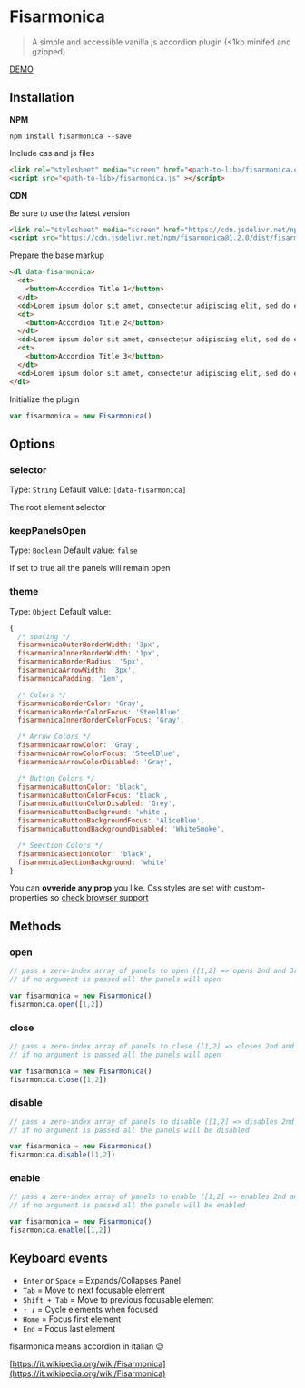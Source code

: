 # Fisarmonica
> A simple and accessible vanilla js accordion plugin (<1kb minifed and gzipped)

[DEMO](https://fisarmonica.netlify.com/)

## Installation

**NPM**

```shell
npm install fisarmonica --save
```

Include css and js files

```html
<link rel="stylesheet" media="screen" href="<path-to-lib>/fisarmonica.css" />
<script src="<path-to-lib>/fisarmonica.js" ></script>
```

**CDN**

Be sure to use the latest version

```html
<link rel="stylesheet" media="screen" href="https://cdn.jsdelivr.net/npm/fisarmonica@1.2.0/dist/fisarmonica.min.css" />
<script src="https://cdn.jsdelivr.net/npm/fisarmonica@1.2.0/dist/fisarmonica.min.js" ></script>
```

Prepare the base markup

```html
<dl data-fisarmonica>
  <dt>
    <button>Accordion Title 1</button>
  </dt>
  <dd>Lorem ipsum dolor sit amet, consectetur adipiscing elit, sed do eiusmod tempor incididunt ut labore et dolore magna aliqua. Ut enim ad minim veniam, quis nostrud exercitation ullamco laboris nisi ut aliquip ex ea commodo consequat.</dd>
  <dt>
    <button>Accordion Title 2</button>
  </dt>
  <dd>Lorem ipsum dolor sit amet, consectetur adipiscing elit, sed do eiusmod tempor incididunt ut labore et dolore magna aliqua. Ut enim ad minim veniam, quis nostrud exercitation ullamco laboris nisi ut aliquip ex ea commodo consequat.</dd>
  <dt>
    <button>Accordion Title 3</button>
  </dt>
  <dd>Lorem ipsum dolor sit amet, consectetur adipiscing elit, sed do eiusmod tempor incididunt ut labore et dolore magna aliqua. Ut enim ad minim veniam, quis nostrud exercitation ullamco laboris nisi ut aliquip ex ea commodo consequat.</dd>
</dl>
```

Initialize the plugin

```js
var fisarmonica = new Fisarmonica()
```

## Options

### selector
Type: `String`
Default value: `[data-fisarmonica]`

The root element selector

### keepPanelsOpen
Type: `Boolean`
Default value: `false`

If set to true all the panels will remain open

### theme
Type: `Object`
Default value:

```js
{
  /* spacing */
  fisarmonicaOuterBorderWidth: '3px',
  fisarmonicaInnerBorderWidth: '1px',
  fisarmonicaBorderRadius: '5px',
  fisarmonicaArrowWidth: '3px',
  fisarmonicaPadding: '1em',

  /* Colors */
  fisarmonicaBorderColor: 'Gray',
  fisarmonicaBorderColorFocus: 'SteelBlue',
  fisarmonicaInnerBorderColorFocus: 'Gray',

  /* Arrow Colors */
  fisarmonicaArrowColor: 'Gray',
  fisarmonicaArrowColorFocus: 'SteelBlue',
  fisarmonicaArrowColorDisabled: 'Gray',

  /* Button Colors */
  fisarmonicaButtonColor: 'black',
  fisarmonicaButtonColorFocus: 'black',
  fisarmonicaButtonColorDisabled: 'Grey',
  fisarmonicaButtonBackground: 'white',
  fisarmonicaButtonBackgroundFocus: 'AliceBlue',
  fisarmonicaButtondBackgroundDisabled: 'WhiteSmoke',

  /* Seection Colors */
  fisarmonicaSectionColor: 'black',
  fisarmonicaSectionBackground: 'white'
}
```

You can **ovveride any prop** you like. Css styles are set with custom-properties so [check browser support](https://caniuse.com/#feat=css-variables)


## Methods

### open

```js
// pass a zero-index array of panels to open ([1,2] => opens 2nd and 3rd panel)
// if no argument is passed all the panels will open

var fisarmonica = new Fisarmonica()
fisarmonica.open([1,2])
```

### close

```js
// pass a zero-index array of panels to close ([1,2] => closes 2nd and 3rd panel)
// if no argument is passed all the panels will open

var fisarmonica = new Fisarmonica()
fisarmonica.close([1,2])
```


### disable

```js
// pass a zero-index array of panels to disable ([1,2] => disables 2nd and 3rd panel)
// if no argument is passed all the panels will be disabled

var fisarmonica = new Fisarmonica()
fisarmonica.disable([1,2])
```

### enable

```js
// pass a zero-index array of panels to enable ([1,2] => enables 2nd and 3rd panel)
// if no argument is passed all the panels will be enabled

var fisarmonica = new Fisarmonica()
fisarmonica.enable([1,2])
```

## Keyboard events

* `Enter` or `Space` = Expands/Collapses Panel
* `Tab` = Move to next focusable element
* `Shift + Tab` = Move to previous focusable element
* `↑ ↓` = Cycle elements when focused
* `Home` = Focus first element
* `End` = Focus last element


fisarmonica means accordion in italian 😉

[https://it.wikipedia.org/wiki/Fisarmonica](https://it.wikipedia.org/wiki/Fisarmonica)